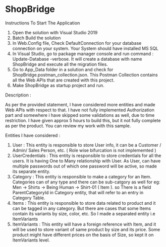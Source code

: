 # ShopBridge

Instructions To Start The Application

1) Open the solution with Visual Studio 2019
2) Batch Build the solution
3) In Web.Config file, Check DefaultConnection for your database connection on your system. Your System should have installed MS SQL
4) In Visual Studio, go to package manager console and run command : Update-Database -verbose. It will create a database with name ShopBridge and execute all the migration files.
5) Go to App_Data folder in a solution and check for ShopBridge.postman_collection.json. This Postman Collection contains all the Web APIs that are created with this project.
6) Make ShopBridge as startup project and run. 

Description :

As per the provided statement, I have considered more entities and made Web APIs with respect to that. I have not fully implemented Authorization part and somewhere i have skipped
some validations as well, due to time restriction. I have given approx 5 hours to build this, but it not fully complete as per the product. You can review my work with this sample.

Entities I have considered :

1) User : This entity is responsible to store User info, it can be a Customer / Admin/ Sales Person, etc. ( Role wise bifurcation is not implememted )
2) UserCredentials : This entity is responsible to store credentials for all the users. It is having One to Many relationship with User. As User, can have multiple passwords out of which one password will be active, so made its separate entity.
3) Category : This entity is responsible to make a category for an Item. Categories can of any type and there can be sub-catgory as well for eg: Men -> Shirts -> Being Human -> Shirt-01 ( Item ). so There is a field ParentCategoryId in Category entity, that will refer to an entry in Category Table.
4) Items : This entity is responsible to store data related to product and it can be tagged in any category. But there are cases that some Items contain its variants by size, color, etc. So I made a separated entity i.e ItemVariants
5) ItemVariants : This entity will have a foreign reference with Item, and it will be used to store variant of same product by size and its price. Some product might have different prices on the basis of Size, so kept it on ItemVariants level.

